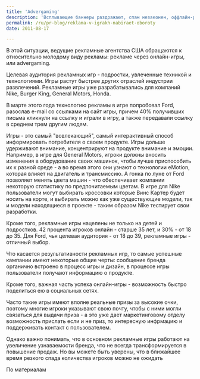 ```yaml
---
title: 'Advergaming'
description: 'Всплывающие баннеры раздражают, спам незаконен, оффлайн-реклама уступает по интерактивности... В этой ситуации, ведущие рекламные агентства США обращаются к относительно молодому виду рекламы: рекламе через онлайн-игры, или advergaming.'
permalink: /ru/pr-blog/reklama-v-igrakh-nabiraet-oboroty
date: 2011-08-17

---
```


В этой ситуации, ведущие рекламные агентства США обращаются к относительно молодому виду рекламы: рекламе через онлайн-игры, или  advergaming.

Целевая аудитория рекламных игр - подростки, увлеченные техникой и технологиями. Игры растут быстрее других отраслей индустрии развлечений. Рекламные игры уже разрабатывались для компаний Nike, Burger King, General Motors, Honda.

В марте этого года технологию рекламы в игре попробовал Ford, разослав e-mail со ссылками на сайт игры, причем 40% получивших письма кликнули на ссылку и играли в игру, а также передавали ссылку в среднем трем другим людям.

Игры - это самый "вовлекающий", самый интерактивный способ информировать потребителя о своем продукте. Игры дольше удерживают внимание, концентрируют на продукте внимание и эмоции. Например, в игре для General Motors, игроки должны вносить изменения в оборудование своих машинок, чтобы лучше приспособить их к разной среде - а  во время этого они узнают о технологии  eMotion, которая влияет на двигатель и трансмиссию. А гонка по луне от Ford позволяет менять цвета машин - что  обеспечивает компании некоторую статистику по предпочитаемым цветам. В игре для Nike пользователи могут выбирать кроссовки которые Винс Картер будет носить на корте, и выбирать можно как уже существующие модели, так и модели находящиеся в проекте - таким образом Nike тестирует свои разработки.

Кроме того, рекламные игры нацелены не только на детей и подростков. 42 процента игроков онлайн - старше 35 лет, и 30% - от 18 до 35. Для Ford, чья целевая аудитория - от 18 до 39, рекламные игры - отличный выбор.

Что касается результативности рекламных игр, то самые успешные кампании имеют некоторые общие черты: сообщение бренда органично встроено в процесс игры и дизайн, в процессе игры пользователи получают информацию о продукте.

Кроме того, важная часть успеха онлайн-игры - возможность быстро поделиться ею в социальных сетях.

Часто такие игры имеют вполне реальные призы  за высокие очки, поэтому многие игроки указывают свою почту, чтобы с ними могли связаться для выдачи приза - а это уже дает маркетинговому отделу возможность прислать если и не приз, то интересную инфрмацию и поддерживать контакт с пользователем.

Однако важно понимать, что в основном рекламные игры работают на увеличение узнаваемости бренда, что не всегда трансформируется в повышение продаж. Но вы можете быть уверены, что в ближайшее время резкого спада количества игроков можно не ожидать

По материалам <a href="http://www.stumbleupon.com/su/1sWPUr/www.technewsworld.com/story/13452.html">

